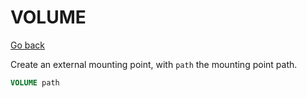 # VOLUME

[Go back](..#most-used-instructions)

Create an external mounting point, with ``path`` the mounting point path.

```dockerfile
VOLUME path
```